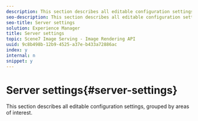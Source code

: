 ```yaml
---
description: This section describes all editable configuration settings, grouped by areas of interest.
seo-description: This section describes all editable configuration settings, grouped by areas of interest.
seo-title: Server settings
solution: Experience Manager
title: Server settings
topic: Scene7 Image Serving - Image Rendering API
uuid: 9c8b498b-12b9-4525-a37e-b433a72886ac
index: y
internal: n
snippet: y
---
```


# Server settings{#server-settings}

This section describes all editable configuration settings, grouped by areas of interest.

